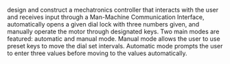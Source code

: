 design and construct a mechatronics controller that interacts with the user and receives input through a Man-Machine Communication Interface, automatically opens a given dial lock with three numbers given, and manually operate the motor through designated keys. Two main modes are featured: automatic and manual mode. Manual mode allows the user to use preset keys to move the dial set intervals. Automatic mode prompts the user to enter three values before moving to the values automatically. 
